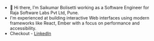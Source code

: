 - 👋 Hi there, I’m Saikumar Bolisetti working as a Software Engineer for Raja Software Labs Pvt Ltd, Pune.
- I'm experienced at building interactive Web interfaces using modern frameworks like React, Ember with a focus on performance and accessibility.
- Checkout - <a href="https://www.linkedin.com/in/saikumar10900/" target="_blank">LinkedIn</a>

<!---
saikumar10900/saikumar10900 is a ✨ special ✨ repository because its `README.md` (this file) appears on your GitHub profile.
You can click the Preview link to take a look at your changes.
<a href="https://saikumarb.ccbp.tech/" target="_blank">Portfolio</a> | 
--->
<!-- - 👀 I’m open to explore frontend and full-stack development opportunities. -->
